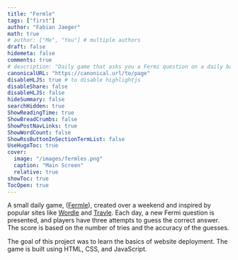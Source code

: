 ```yaml
---
title: "Fermle"
tags: ["first"]
author: "Fabian Jaeger"
math: true
# author: ["Me", "You"] # multiple authors
draft: false
hidemeta: false
comments: true
# description: "Daily game that asks you a Fermi question on a daily basis."
canonicalURL: "https://canonical.url/to/page"
disableHLJS: true # to disable highlightjs
disableShare: false
disableHLJS: false
hideSummary: false
searchHidden: true
ShowReadingTime: true
ShowBreadCrumbs: false
ShowPostNavLinks: true
ShowWordCount: false
ShowRssButtonInSectionTermList: false
UseHugoToc: true
cover:
  image: "/images/fermles.png"
  caption: "Main Screen"
  relative: true
showToc: true
TocOpen: true
---
```


<!-- ---
author: "Hugo Authors"
title: "Markdown Syntax Guide"
date: "2019-03-11"
description: "Sample article showcasing basic Markdown syntax and formatting for HTML elements."
tags: ["markdown", "css", "html", "themes"]
categories: ["themes", "syntax"]
series: ["Themes Guide"]
aliases: ["migrate-from-jekyl"]
cover:
    hidden: false
    hiddenInList: false
    hiddenInSingle: false
    image: https://i.ibb.co/K0HVPBd/paper-mod-profilemode.png
    alt: "<alt text>"
    caption: "<text>"
    relative: true
ShowToc: true
TocOpen: true
--- -->


 
<!-- [Regression](https://en.wikipedia.org/wiki/Regression_analysis): -->

A small daily game, ([Fermle](https://fermle.xyz)), created over a weekend and inspired by popular sites like [Wordle](https://www.nytimes.com/games/wordle/index.html) and [Travle](https://travle.earth/). Each day, a new Fermi question is presented, and players have three attempts to guess the correct answer. The score is based on the number of tries and the accuracy of the guesses.

The goal of this project was to learn the basics of website deployment. The game is built using HTML, CSS, and JavaScript.